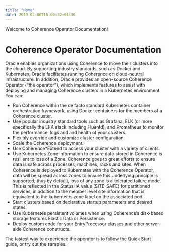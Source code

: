 ```yaml
---
title: "Home"
date: 2019-08-06T15:00:32+05:30
---
```

Welcome to Coherence Operator Documentation!

# Coherence Operator Documentation

Oracle enables organizations using Coherence to move their clusters into the cloud. By supporting industry standards, such as Docker and Kubernetes, Oracle facilitates running Coherence on cloud-neutral infrastructure. In addition, Oracle provides an open-source Coherence Operator (“the operator”), which implements features to assist with deploying and managing Coherence clusters in a Kubernetes environment. You can:
 - Run Coherence within the de facto standard Kubernetes container orchestration framework, using Docker containers for the members of a Coherence cluster.
  - Use popular industry standard tools such as Grafana, ELK (or more specifically the EFK stack including Fluentd), and Prometheus to monitor the performance, logs and and health of your clusters.
  - Flexibly override and customize cluster configuration.
  - Scale the Coherence deployment.
  - Use Coherence*Extend to access your cluster with a variety of clients.
  - Use Kubernetes Zone information to ensure data stored in Coherence is resilient to loss of a Zone. Coherence goes to great efforts to ensure data is safe across processes, machines, racks and sites. When Coherence is deployed to Kubernetes with the Coherence Operator, data will be spread across zones to ensure this underlying principle is supported; thus by default, loss of any zone is a tolerated failure mode. This is reflected in the StatusHA value (SITE-SAFE) for partitioned services, in addition to the member level site information that is equivalent to the kubernetes zone label on the associated pod.
  - Start clusters based on declarative startup parameters and desired states.
  - Use Kubernetes persistent volumes when using Coherence’s disk-based storage features Elastic Data or Persistence.
  - Deploy custom code for your EntryProcessor classes and other server-side Coherence constructs.

 The fastest way to experience the operator is to follow the Quick Start guide, or try out the samples.
